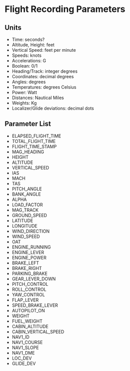 # Flight Recording Parameters

## Units

- Time: seconds?
- Altitude, Height: feet
- Vertical Speed: feet per minute
- Speeds: knots
- Accelerations: G
- Boolean: 0/1
- Heading/Track: integer degrees
- Coordinates: decimal degrees
- Angles: degrees
- Temperatures: degrees Celsius
- Power: Watt
- Distances: Nautical Miles
- Weights: Kg
- Localizer/Glide deviations: decimal dots

## Parameter List

- ELAPSED_FLIGHT_TIME
- TOTAL_FLIGHT_TIME
- FLIGHT_TIME_STAMP
- MAG_HEADING
- HEIGHT
- ALTITUDE
- VERTICAL_SPEED
- IAS
- MACH
- TAS
- PITCH_ANGLE
- BANK_ANGLE
- ALPHA
- LOAD_FACTOR
- MAG_TRACK
- GROUND_SPEED
- LATITUDE
- LONGITUDE
- WIND_DIRECTION
- WIND_SPEED
- OAT
- ENGINE_RUNNING
- ENGINE_LEVER
- ENGINE_POWER
- BRAKE_LEFT
- BRAKE_RIGHT
- PARKING_BRAKE
- GEAR_LEVER_DOWN
- PITCH_CONTROL
- ROLL_CONTROL
- YAW_CONTROL
- FLAP_LEVER
- SPEED_BRAKE_LEVER
- AUTOPILOT_ON
- WEIGHT
- FUEL_WEIGHT
- CABIN_ALTITUDE
- CABIN_VERTICAL_SPEED
- NAV1_ID
- NAV1_COURSE
- NAV1_SLOPE
- NAV1_DME
- LOC_DEV
- GLIDE_DEV
